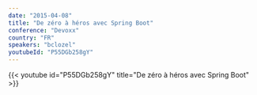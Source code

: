 ```yaml
---
date: "2015-04-08"
title: "De zéro à héros avec Spring Boot"
conference: "Devoxx"
country: "FR"
speakers: "bclozel"
youtubeId: "P55DGb258gY"
---
```


{{< youtube id="P55DGb258gY" title="De zéro à héros avec Spring Boot" >}} 
